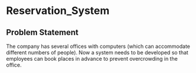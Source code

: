 # Reservation_System

## Problem Statement
The company has several offices with computers (which can accommodate different numbers of people). Now a system needs to be developed so that employees can book places in advance to prevent overcrowding in the office.
